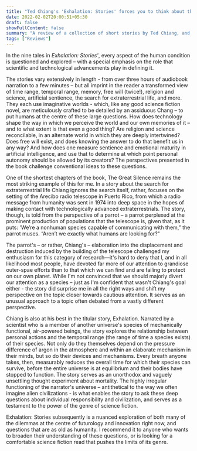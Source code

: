 ```yaml
---
title: "Ted Chiang's 'Exhalation: Stories' forces you to think about the big questions"
date: 2022-02-02T20:00:51+05:30
draft: false
showFullContent: false
summary: "A review of a collection of short stories by Ted Chiang, and musings on what it means"
tags: ["Reviews"]
---
```


In the nine tales in _Exhalation: Stories'_, every aspect of the human condition is questioned and explored – with a special emphasis on the role that scientific and technological advancements play in defining it.

The stories vary extensively in length - from over three hours of audiobook narration to a few minutes – but all imprint in the reader a transformed view of time range, temporal range, memory, free will (twice!), religion and science, artificial sentience, the search for extraterrestrial life, and more. They each use imaginative worlds - which, like any good science fiction novel, are meticulously crafted to be detailed by an assiduous Chang – to put humans at the centre of these large questions. How does technology shape the way in which we perceive the world and our own memories of it – and to what extent is that even a good thing? Are religion and science reconcilable, in an alternate world in which they are deeply intertwined? Does free will exist, and does knowing the answer to do that benefit us in any way? And how does one measure sentience and emotional maturity in artificial intelligence, and use that to determine at which point personal autonomy should be allowed by its creators? The perspectives presented in the book challenge conventional ideas to these questions.

One of the shortest chapters of the book, The Great Silence remains the most striking example of this for me. In a story about the search for extraterrestrial life Chiang ignores the search itself, rather, focuses on the setting of the Arecibo radio telescope in Puerto Rico, from which a radio message from humanity was sent in 1974 into deep space in the hopes of making contact with technologically advanced extraterrestrials. The story, though, is told from the perspective of a parrot – a parrot perplexed at the prominent production of populations that the telescope is, given that, as it puts: 'We’re a nonhuman species capable of communicating with them,” the parrot muses. “Aren’t we exactly what humans are looking for?"

The parrot's – or rather, Chiang's – elaboration into the displacement and destruction induced by the building of the telescope challenged my enthusiasm for this category of research—it's hard to deny that I, and in all likelihood most people, have devoted far more of our attention to grandiose outer-spae efforts than to that which we can find and are failing to protect on our own planet. While I'm not convinced that we should majorly divert our attention as a species – just as I'm confident that wasn't Chiang's goal either - the story did surprise me in all the right ways and shift my perspective on the topic closer towards cautious attention. It serves as an unusual approach to a topic often debated from a vastly different perspective.

Chiang is also at his best in the titular story, Exhalation. Narrated by a scientist who is a member of another universe's species of mechanically functional, air-powered beings, the story explores the relationship between personal actions and the temporal range (the range of time a species exists) of their species. Not only do they themselves depend on the pressure difference of argon in the atmosphere and within an elaborate mechanism in their minds, but so do their devices and mechanisms. Every breath anyone takes, then, measurably reduces the overall time for which their species can survive, before the entire universe is at equilibrium and their bodies have stopped to function. The story serves as an unorthodox and vaguely unsettling thought experiment about mortality. The highly irregular functioning of the narrator's universe – antithetical to the way we often imagine alien civilizations - is what enables the story to ask these deep questions about individual responsibility and civilization, and serves as a testament to the power of the genre of science fiction.

Exhalation: Stories subsequently is a nuanced exploration of both many of the dilemmas at the centre of futurology and innovation right now, and questions that are as old as humanity. I recommend it to anyone who wants to broaden their understanding of these questions, or is looking for a comfortable science fiction read that pushes the limits of its genre.
